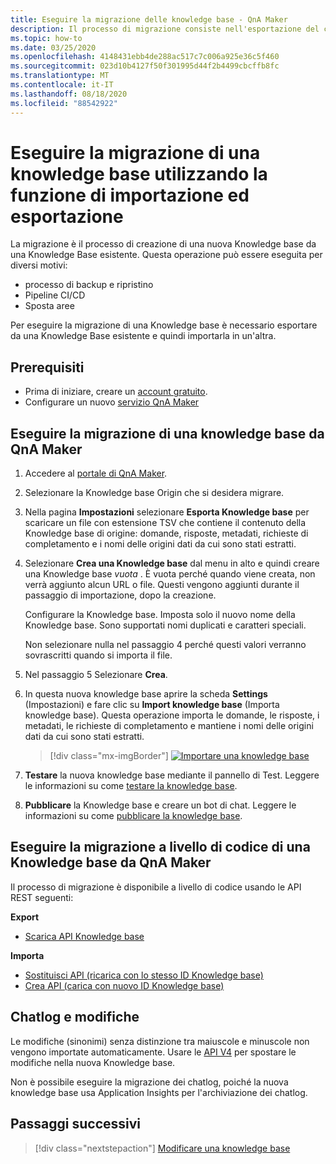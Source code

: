```yaml
---
title: Eseguire la migrazione delle knowledge base - QnA Maker
description: Il processo di migrazione consiste nell'esportazione del contenuto di una knowledge base e nella relativa importazione in un'altra knowledge base.
ms.topic: how-to
ms.date: 03/25/2020
ms.openlocfilehash: 4148431ebb4de288ac517c7c006a925e36c5f460
ms.sourcegitcommit: 023d10b4127f50f301995d44f2b4499cbcffb8fc
ms.translationtype: MT
ms.contentlocale: it-IT
ms.lasthandoff: 08/18/2020
ms.locfileid: "88542922"
---
```

# <a name="migrate-a-knowledge-base-using-export-import"></a>Eseguire la migrazione di una knowledge base utilizzando la funzione di importazione ed esportazione

La migrazione è il processo di creazione di una nuova Knowledge base da una Knowledge Base esistente. Questa operazione può essere eseguita per diversi motivi:

* processo di backup e ripristino
* Pipeline CI/CD
* Sposta aree

Per eseguire la migrazione di una Knowledge base è necessario esportare da una Knowledge Base esistente e quindi importarla in un'altra.

## <a name="prerequisites"></a>Prerequisiti

* Prima di iniziare, creare un [account gratuito](https://azure.microsoft.com/free/cognitive-services/).
* Configurare un nuovo [servizio QnA Maker](../How-To/set-up-qnamaker-service-azure.md)

## <a name="migrate-a-knowledge-base-from-qna-maker"></a>Eseguire la migrazione di una knowledge base da QnA Maker
1. Accedere al [portale di QnA Maker](https://qnamaker.ai).
1. Selezionare la Knowledge base Origin che si desidera migrare.

1. Nella pagina **Impostazioni** selezionare **Esporta Knowledge base** per scaricare un file con estensione TSV che contiene il contenuto della Knowledge base di origine: domande, risposte, metadati, richieste di completamento e i nomi delle origini dati da cui sono stati estratti.

1. Selezionare **Crea una Knowledge base** dal menu in alto e quindi creare una Knowledge base _vuota_ . È vuota perché quando viene creata, non verrà aggiunto alcun URL o file. Questi vengono aggiunti durante il passaggio di importazione, dopo la creazione.

    Configurare la Knowledge base. Imposta solo il nuovo nome della Knowledge base. Sono supportati nomi duplicati e caratteri speciali.

    Non selezionare nulla nel passaggio 4 perché questi valori verranno sovrascritti quando si importa il file.

1. Nel passaggio 5 Selezionare **Crea**.

1. In questa nuova knowledge base aprire la scheda **Settings** (Impostazioni) e fare clic su **Import knowledge base** (Importa knowledge base). Questa operazione importa le domande, le risposte, i metadati, le richieste di completamento e mantiene i nomi delle origini dati da cui sono stati estratti.

   > [!div class="mx-imgBorder"]
   > [![Importare una knowledge base](../media/qnamaker-how-to-migrate-kb/Import.png)](../media/qnamaker-how-to-migrate-kb/Import.png#lightbox)

1. **Testare** la nuova knowledge base mediante il pannello di Test. Leggere le informazioni su come [testare la knowledge base](../How-To/test-knowledge-base.md).

1. **Pubblicare** la Knowledge base e creare un bot di chat. Leggere le informazioni su come [pubblicare la knowledge base](../Quickstarts/create-publish-knowledge-base.md#publish-the-knowledge-base).

## <a name="programmatically-migrate-a-knowledge-base-from-qna-maker"></a>Eseguire la migrazione a livello di codice di una Knowledge base da QnA Maker

Il processo di migrazione è disponibile a livello di codice usando le API REST seguenti:

**Export**

* [Scarica API Knowledge base](https://docs.microsoft.com/rest/api/cognitiveservices/qnamaker/knowledgebase/download)

**Importa**

* [Sostituisci API (ricarica con lo stesso ID Knowledge base)](https://docs.microsoft.com/rest/api/cognitiveservices/qnamaker/knowledgebase/replace)
* [Crea API (carica con nuovo ID Knowledge base)](https://docs.microsoft.com/rest/api/cognitiveservices/qnamaker/knowledgebase/create)


## <a name="chat-logs-and-alterations"></a>Chatlog e modifiche
Le modifiche (sinonimi) senza distinzione tra maiuscole e minuscole non vengono importate automaticamente. Usare le [API V4](https://go.microsoft.com/fwlink/?linkid=2092179) per spostare le modifiche nella nuova Knowledge base.

Non è possibile eseguire la migrazione dei chatlog, poiché la nuova knowledge base usa Application Insights per l'archiviazione dei chatlog.

## <a name="next-steps"></a>Passaggi successivi

> [!div class="nextstepaction"]
> [Modificare una knowledge base](../How-To/edit-knowledge-base.md)
